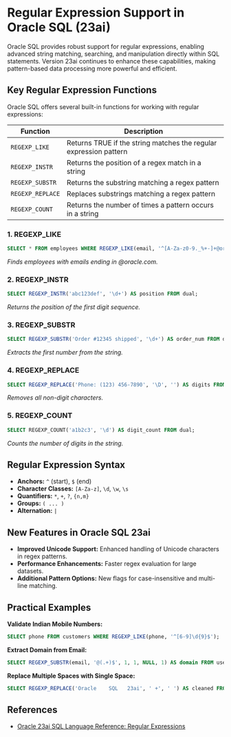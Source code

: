 # Regular Expression Support in Oracle SQL (23ai)

Oracle SQL provides robust support for regular expressions, enabling advanced string matching, searching, and manipulation directly within SQL statements. Version 23ai continues to enhance these capabilities, making pattern-based data processing more powerful and efficient.

## Key Regular Expression Functions

Oracle SQL offers several built-in functions for working with regular expressions:

| Function                | Description                                                      |
|-------------------------|------------------------------------------------------------------|
| `REGEXP_LIKE`           | Returns TRUE if the string matches the regular expression pattern |
| `REGEXP_INSTR`          | Returns the position of a regex match in a string                |
| `REGEXP_SUBSTR`         | Returns the substring matching a regex pattern                    |
| `REGEXP_REPLACE`        | Replaces substrings matching a regex pattern                      |
| `REGEXP_COUNT`          | Returns the number of times a pattern occurs in a string         |

### 1. REGEXP_LIKE
```sql
SELECT * FROM employees WHERE REGEXP_LIKE(email, '^[A-Za-z0-9._%+-]+@oracle.com$');
```
*Finds employees with emails ending in @oracle.com.*

### 2. REGEXP_INSTR
```sql
SELECT REGEXP_INSTR('abc123def', '\d+') AS position FROM dual;
```
*Returns the position of the first digit sequence.*

### 3. REGEXP_SUBSTR
```sql
SELECT REGEXP_SUBSTR('Order #12345 shipped', '\d+') AS order_num FROM dual;
```
*Extracts the first number from the string.*

### 4. REGEXP_REPLACE
```sql
SELECT REGEXP_REPLACE('Phone: (123) 456-7890', '\D', '') AS digits FROM dual;
```
*Removes all non-digit characters.*

### 5. REGEXP_COUNT
```sql
SELECT REGEXP_COUNT('a1b2c3', '\d') AS digit_count FROM dual;
```
*Counts the number of digits in the string.*

## Regular Expression Syntax

- **Anchors:** `^` (start), `$` (end)
- **Character Classes:** `[A-Za-z]`, `\d`, `\w`, `\s`
- **Quantifiers:** `*`, `+`, `?`, `{n,m}`
- **Groups:** `( ... )`
- **Alternation:** `|`

## New Features in Oracle SQL 23ai

- **Improved Unicode Support:** Enhanced handling of Unicode characters in regex patterns.
- **Performance Enhancements:** Faster regex evaluation for large datasets.
- **Additional Pattern Options:** New flags for case-insensitive and multi-line matching.

## Practical Examples

**Validate Indian Mobile Numbers:**
```sql
SELECT phone FROM customers WHERE REGEXP_LIKE(phone, '^[6-9]\d{9}$');
```

**Extract Domain from Email:**
```sql
SELECT REGEXP_SUBSTR(email, '@(.+)$', 1, 1, NULL, 1) AS domain FROM users;
```

**Replace Multiple Spaces with Single Space:**
```sql
SELECT REGEXP_REPLACE('Oracle    SQL   23ai', ' +', ' ') AS cleaned FROM dual;
```

## References

- [Oracle 23ai SQL Language Reference: Regular Expressions](https://docs.oracle.com/en/database/oracle/oracle-database/23/sqlrf/regular-expressions.html)

